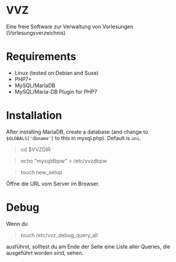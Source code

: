 # VVZ
Eine freie Software zur Verwaltung von Vorlesungen (*V*orlesungs*v*er*z*eichnis)

# Requirements

- Linux (tested on Debian and Suse)
- PHP7+
- MySQL/MariaDB
- MySQL/Maria-DB Plugin for PHP7

# Installation

After installing MariaDB, create a database (and change to `$GLOBALS['dbname']` to this in mysql.php). Default is `uni`.

> cd $VVZDIR

> echo "mysqldbpw" > /etc/vvzdbpw

> touch new_setup

Öffne die URL vom Server im Browser.

# Debug

Wenn du 

> touch /etc/vvz_debug_query_all

ausführst, solltest du am Ende der Seite eine Liste aller Queries, die ausgeführt worden sind, sehen.
